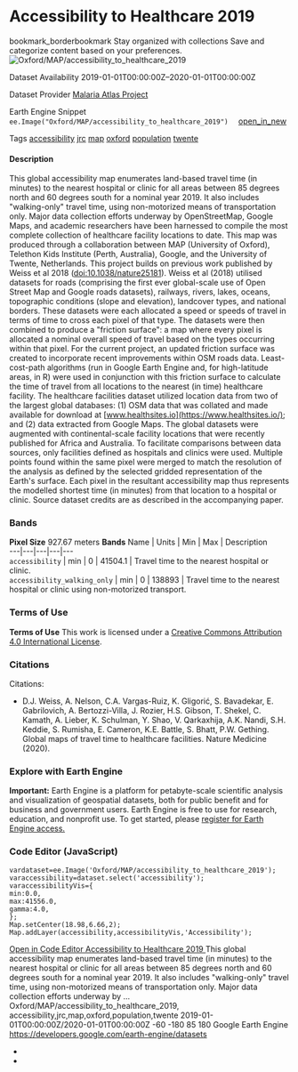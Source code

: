  
#  Accessibility to Healthcare 2019 
bookmark_borderbookmark Stay organized with collections  Save and categorize content based on your preferences. 
![Oxford/MAP/accessibility_to_healthcare_2019](https://developers.google.com/earth-engine/datasets/images/Oxford/Oxford_MAP_accessibility_to_healthcare_2019_sample.png) 

Dataset Availability
    2019-01-01T00:00:00Z–2020-01-01T00:00:00Z 

Dataset Provider
     [ Malaria Atlas Project ](https://malariaatlas.org/research-project/accessibility-to-cities/) 

Earth Engine Snippet
     `    ee.Image("Oxford/MAP/accessibility_to_healthcare_2019")   ` [ open_in_new ](https://code.earthengine.google.com/?scriptPath=Examples:Datasets/Oxford/Oxford_MAP_accessibility_to_healthcare_2019) 

Tags
     [accessibility](https://developers.google.com/earth-engine/datasets/tags/accessibility) [jrc](https://developers.google.com/earth-engine/datasets/tags/jrc) [map](https://developers.google.com/earth-engine/datasets/tags/map) [oxford](https://developers.google.com/earth-engine/datasets/tags/oxford) [population](https://developers.google.com/earth-engine/datasets/tags/population) [twente](https://developers.google.com/earth-engine/datasets/tags/twente)
#### Description
This global accessibility map enumerates land-based travel time (in minutes) to the nearest hospital or clinic for all areas between 85 degrees north and 60 degrees south for a nominal year 2019. It also includes "walking-only" travel time, using non-motorized means of transportation only.
Major data collection efforts underway by OpenStreetMap, Google Maps, and academic researchers have been harnessed to compile the most complete collection of healthcare facility locations to date. This map was produced through a collaboration between MAP (University of Oxford), Telethon Kids Institute (Perth, Australia), Google, and the University of Twente, Netherlands.
This project builds on previous work published by Weiss et al 2018 ([doi:10.1038/nature25181](https://doi.org/10.1038/nature25181)). Weiss et al (2018) utilised datasets for roads (comprising the first ever global-scale use of Open Street Map and Google roads datasets), railways, rivers, lakes, oceans, topographic conditions (slope and elevation), landcover types, and national borders. These datasets were each allocated a speed or speeds of travel in terms of time to cross each pixel of that type. The datasets were then combined to produce a "friction surface": a map where every pixel is allocated a nominal overall speed of travel based on the types occurring within that pixel. For the current project, an updated friction surface was created to incorporate recent improvements within OSM roads data.
Least-cost-path algorithms (run in Google Earth Engine and, for high-latitude areas, in R) were used in conjunction with this friction surface to calculate the time of travel from all locations to the nearest (in time) healthcare facility. The healthcare facilities dataset utilized location data from two of the largest global databases: (1) OSM data that was collated and made available for download at [www.healthsites.io](https://www.healthsites.io/); and (2) data extracted from Google Maps. The global datasets were augmented with continental-scale facility locations that were recently published for Africa and Australia. To facilitate comparisons between data sources, only facilities defined as hospitals and clinics were used. Multiple points found within the same pixel were merged to match the resolution of the analysis as defined by the selected gridded representation of the Earth's surface. Each pixel in the resultant accessibility map thus represents the modelled shortest time (in minutes) from that location to a hospital or clinic.
Source dataset credits are as described in the accompanying paper.
### Bands
**Pixel Size** 927.67 meters 
**Bands**
Name | Units | Min | Max | Description  
---|---|---|---|---  
`accessibility` | min |  0  |  41504.1  | Travel time to the nearest hospital or clinic.  
`accessibility_walking_only` | min |  0  |  138893  | Travel time to the nearest hospital or clinic using non-motorized transport.  
### Terms of Use
**Terms of Use**
This work is licensed under a [Creative Commons Attribution 4.0 International License](https://creativecommons.org/licenses/by/4.0/).
### Citations
Citations:
  * D.J. Weiss, A. Nelson, C.A. Vargas-Ruiz, K. Gligorić, S. Bavadekar, E. Gabrilovich, A. Bertozzi-Villa, J. Rozier, H.S. Gibson, T. Shekel, C. Kamath, A. Lieber, K. Schulman, Y. Shao, V. Qarkaxhija, A.K. Nandi, S.H. Keddie, S. Rumisha, E. Cameron, K.E. Battle, S. Bhatt, P.W. Gething. Global maps of travel time to healthcare facilities. Nature Medicine (2020).


### Explore with Earth Engine
**Important:** Earth Engine is a platform for petabyte-scale scientific analysis and visualization of geospatial datasets, both for public benefit and for business and government users. Earth Engine is free to use for research, education, and nonprofit use. To get started, please [register for Earth Engine access.](https://console.cloud.google.com/earth-engine)
### Code Editor (JavaScript)
```
vardataset=ee.Image('Oxford/MAP/accessibility_to_healthcare_2019');
varaccessibility=dataset.select('accessibility');
varaccessibilityVis={
min:0.0,
max:41556.0,
gamma:4.0,
};
Map.setCenter(18.98,6.66,2);
Map.addLayer(accessibility,accessibilityVis,'Accessibility');
```
[ Open in Code Editor ](https://code.earthengine.google.com/?scriptPath=Examples:Datasets/Oxford/Oxford_MAP_accessibility_to_healthcare_2019)
[ Accessibility to Healthcare 2019 ](https://developers.google.com/earth-engine/datasets/catalog/Oxford_MAP_accessibility_to_healthcare_2019)
This global accessibility map enumerates land-based travel time (in minutes) to the nearest hospital or clinic for all areas between 85 degrees north and 60 degrees south for a nominal year 2019. It also includes "walking-only" travel time, using non-motorized means of transportation only. Major data collection efforts underway by …
Oxford/MAP/accessibility_to_healthcare_2019, accessibility,jrc,map,oxford,population,twente 
2019-01-01T00:00:00Z/2020-01-01T00:00:00Z
-60 -180 85 180 
Google Earth Engine
https://developers.google.com/earth-engine/datasets
  * [ ](https://doi.org/https://malariaatlas.org/research-project/accessibility-to-cities/)
  * [ ](https://doi.org/https://developers.google.com/earth-engine/datasets/catalog/Oxford_MAP_accessibility_to_healthcare_2019)


